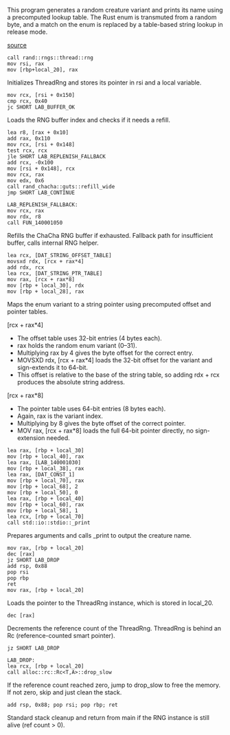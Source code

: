 
This program generates a random creature variant and prints its name using a precomputed lookup table.
The Rust enum is transmuted from a random byte, and a match on the enum is replaced by a table-based string lookup in release mode.

[source](https://github.com/Jozefpodlecki/reverse-engineering-exercises/blob/main/exercises/enums/src/main.rs)
       
```x86asm
call rand::rngs::thread::rng
mov rsi, rax
mov [rbp+local_20], rax
```

Initializes ThreadRng and stores its pointer in rsi and a local variable.

```x86asm
mov rcx, [rsi + 0x150]
cmp rcx, 0x40
jc SHORT LAB_BUFFER_OK
```

Loads the RNG buffer index and checks if it needs a refill.

```x86asm
lea r8, [rax + 0x10]
add rax, 0x110
mov rcx, [rsi + 0x148]
test rcx, rcx
jle SHORT LAB_REPLENISH_FALLBACK
add rcx, -0x100
mov [rsi + 0x148], rcx
mov rcx, rax
mov edx, 0x6
call rand_chacha::guts::refill_wide
jmp SHORT LAB_CONTINUE
```

```x86asm
LAB_REPLENISH_FALLBACK:
mov rcx, rax
mov rdx, r8
call FUN_140001050
```

Refills the ChaCha RNG buffer if exhausted.
Fallback path for insufficient buffer, calls internal RNG helper.

```x86asm
lea rcx, [DAT_STRING_OFFSET_TABLE]
movsxd rdx, [rcx + rax*4]
add rdx, rcx
lea rcx, [DAT_STRING_PTR_TABLE]
mov rax, [rcx + rax*8]
mov [rbp + local_30], rdx
mov [rbp + local_28], rax
```

Maps the enum variant to a string pointer using precomputed offset and pointer tables.

[rcx + rax*4]
- The offset table uses 32-bit entries (4 bytes each).
- rax holds the random enum variant (0–31).
- Multiplying rax by 4 gives the byte offset for the correct entry.
- MOVSXD rdx, [rcx + rax*4] loads the 32-bit offset for the variant and sign-extends it to 64-bit.
- This offset is relative to the base of the string table, so adding rdx + rcx produces the absolute string address.

[rcx + rax*8]
- The pointer table uses 64-bit entries (8 bytes each).
- Again, rax is the variant index.
- Multiplying by 8 gives the byte offset of the correct pointer.
- MOV rax, [rcx + rax*8] loads the full 64-bit pointer directly, no sign-extension needed.

```x86asm
lea rax, [rbp + local_30]
mov [rbp + local_40], rax
lea rax, [LAB_140001030]
mov [rbp + local_38], rax
lea rax, [DAT_CONST_1]
mov [rbp + local_70], rax
mov [rbp + local_68], 2
mov [rbp + local_50], 0
lea rax, [rbp + local_40]
mov [rbp + local_60], rax
mov [rbp + local_58], 1
lea rcx, [rbp + local_70]
call std::io::stdio::_print
```

Prepares arguments and calls _print to output the creature name.

```x86asm
mov rax, [rbp + local_20]
dec [rax]
jz SHORT LAB_DROP
add rsp, 0x88
pop rsi
pop rbp
ret
mov rax, [rbp + local_20]
```

Loads the pointer to the ThreadRng instance, which is stored in local_20.

`dec [rax]`

Decrements the reference count of the ThreadRng.
ThreadRng is behind an Rc (reference-counted smart pointer).

`jz SHORT LAB_DROP`

```x86asm
LAB_DROP:
lea rcx, [rbp + local_20]
call alloc::rc::Rc<T,A>::drop_slow
```

If the reference count reached zero, jump to drop_slow to free the memory.
If not zero, skip and just clean the stack.

`add rsp, 0x88; pop rsi; pop rbp; ret`

Standard stack cleanup and return from main if the RNG instance is still alive (ref count > 0).